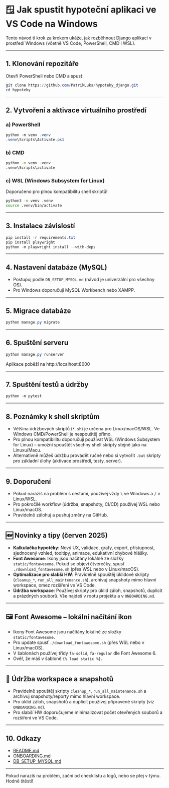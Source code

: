 # 🪟 Jak spustit hypoteční aplikaci ve VS Code na Windows

Tento návod ti krok za krokem ukáže, jak rozběhnout Django aplikaci v prostředí Windows (včetně VS Code, PowerShell, CMD i WSL).

---

## 1. Klonování repozitáře

Otevři PowerShell nebo CMD a spusť:
```powershell
git clone https://github.com/PatrikLuks/hypoteky_django.git
cd hypoteky
```

---

## 2. Vytvoření a aktivace virtuálního prostředí

### a) PowerShell
```powershell
python -m venv .venv
.venv\Scripts\Activate.ps1
```

### b) CMD
```cmd
python -m venv .venv
.venv\Scripts\activate
```

### c) WSL (Windows Subsystem for Linux)
Doporučeno pro plnou kompatibilitu shell skriptů!
```bash
python3 -m venv .venv
source .venv/bin/activate
```

---

## 3. Instalace závislostí

```powershell
pip install -r requirements.txt
pip install playwright
python -m playwright install --with-deps
```

---

## 4. Nastavení databáze (MySQL)

- Postupuj podle `DB_SETUP_MYSQL.md` (návod je univerzální pro všechny OS).
- Pro Windows doporučuji MySQL Workbench nebo XAMPP.

---

## 5. Migrace databáze

```powershell
python manage.py migrate
```

---

## 6. Spuštění serveru

```powershell
python manage.py runserver
```

Aplikace poběží na http://localhost:8000

---

## 7. Spuštění testů a údržby

```powershell
python -m pytest
```

---

## 8. Poznámky k shell skriptům

- Většina údržbových skriptů (`*.sh`) je určena pro Linux/macOS/WSL. Ve Windows CMD/PowerShell je nespouštěj přímo.
- Pro plnou kompatibilitu doporučuji používat WSL (Windows Subsystem for Linux) – umožní spouštět všechny shell skripty stejně jako na Linuxu/Macu.
- Alternativně můžeš údržbu provádět ručně nebo si vytvořit `.bat` skripty pro základní úlohy (aktivace prostředí, testy, server).

---

## 9. Doporučení

- Pokud narazíš na problém s cestami, používej vždy `\` ve Windows a `/` v Linux/WSL.
- Pro pokročilé workflow (údržba, snapshoty, CI/CD) používej WSL nebo Linux/macOS.
- Pravidelně zálohuj a pushuj změny na GitHub.

---

## 🆕 Novinky a tipy (červen 2025)
- **Kalkulačka hypotéky**: Nový UX, validace, grafy, export, přístupnost, sjednocený vzhled, tooltipy, animace, edukativní chybové hlášky.
- **Font Awesome**: Ikony jsou načítány lokálně ze složky `static/fontawesome`. Pokud se objeví čtverečky, spusť `./download_fontawesome.sh` (přes WSL nebo v Linux/macOS).
- **Optimalizace pro slabší HW**: Pravidelně spouštěj úklidové skripty (`cleanup_*`, `run_all_maintenance.sh`), archivuj snapshoty mimo hlavní workspace, omez rozšíření ve VS Code.
- **Údržba workspace**: Používej skripty pro úklid záloh, snapshotů, duplicit a prázdných souborů. Vše najdeš v rootu projektu a v `ONBOARDING.md`.

---

## 🖼️ Font Awesome – lokální načítání ikon
- Ikony Font Awesome jsou načítány lokálně ze složky `static/fontawesome`.
- Pro update spusť `./download_fontawesome.sh` (přes WSL nebo v Linux/macOS).
- V šablonách používej třídy `fa-solid`, `fa-regular` dle Font Awesome 6.
- Ověř, že máš v šabloně `{% load static %}`.

---

## 🧹 Údržba workspace a snapshotů
- Pravidelně spouštěj skripty `cleanup_*`, `run_all_maintenance.sh` a archivuj snapshoty/reporty mimo hlavní workspace.
- Pro úklid záloh, snapshotů a duplicit používej připravené skripty (viz `ONBOARDING.md`).
- Pro slabší HW doporučujeme minimalizovat počet otevřených souborů a rozšíření ve VS Code.

---

## 10. Odkazy
- [README.md](README.md)
- [ONBOARDING.md](ONBOARDING.md)
- [DB_SETUP_MYSQL.md](DB_SETUP_MYSQL.md)

---

Pokud narazíš na problém, začni od checklistu a logů, nebo se ptej v týmu. Hodně štěstí!
